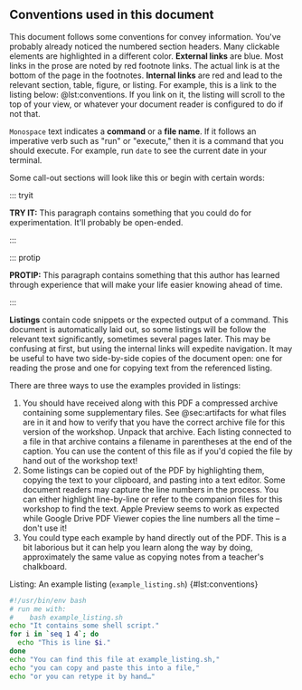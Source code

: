 ## Conventions used in this document

This document follows some conventions for convey information.
You've probably already noticed the numbered section headers.
Many clickable elements are highlighted in a different color.
**External links** are blue.
Most links in the prose are noted by red footnote links.
The actual link is at the bottom of the page in the footnotes.
**Internal links** are red and lead to the relevant section, table, figure, or listing.
For example, this is a link to the listing below: @lst:conventions.
If you link on it, the listing will scroll to the top of your view, or whatever
your document reader is configured to do if not that.

`Monospace` text indicates a **command** or a **file name**.
If it follows an imperative verb such as "run" or "execute," then it is
a command that you should execute.
For example, run `date` to see the current date in your terminal.

Some call-out sections will look like this or begin with certain words:

::: tryit

**TRY IT:** This paragraph contains something that you could do for
experimentation. It'll probably be open-ended.

:::

::: protip

**PROTIP:** This paragraph contains something that this author has learned
through experience that will make your life easier knowing ahead of time.

:::

**Listings** contain code snippets or the expected output of a command.
This document is automatically laid out, so some listings will be follow the
relevant text significantly, sometimes several pages later.
This may be confusing at first, but using the internal links will expedite
navigation.
It may be useful to have two side-by-side copies of the document open: one for
reading the prose and one for copying text from the referenced listing.

There are three ways to use the examples provided in listings:

1. You should have received along with this PDF a compressed archive containing
   some supplementary files.
   See @sec:artifacts for what files are in it and how to verify that you have
   the correct archive file for this version of the workshop.
   Unpack that archive.
   Each listing connected to a file in that archive contains a filename in
   parentheses at the end of the caption.
   You can use the content of this file as if you'd copied the file by hand out
   of the workshop text!
1. Some listings can be copied out of the PDF by highlighting them, copying the
   text to your clipboard, and pasting into a text editor. Some document readers
   may capture the line numbers in the process. You can either highlight
   line-by-line or refer to the companion files for this workshop to find the
   text. Apple Preview seems to work as expected while Google Drive PDF Viewer
   copies the line numbers all the time – don't use it!
1. You could type each example by hand directly out of the PDF. This is a bit
   laborious but it can help you learn along the way by doing, approximately
   the same value as copying notes from a teacher's chalkboard.

Listing: An example listing (`example_listing.sh`) {#lst:conventions}

```{.bash pipe="tee example_listing.sh"}
#!/usr/bin/env bash
# run me with:
#    bash example_listing.sh
echo "It contains some shell script."
for i in `seq 1 4`; do
  echo "This is line $i."
done
echo "You can find this file at example_listing.sh,"
echo "you can copy and paste this into a file,"
echo "or you can retype it by hand…"
```

<!-- just to make sure the above works -->
```{pipe="bash example_listing.sh > /dev/null"}
```
